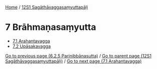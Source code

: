 
[Home](/) / [12S1 Sagāthāvaggasaṃyuttapāḷi](../12S1.md)

# 7 Brāhmaṇasaṃyutta

* [7.1 Arahantavagga](7/7.1.md)
* [7.2 Upāsakavagga](7/7.2.md)

[Go to previous page (6.2.5 Parinibbānasutta)](6/6.2/6.2.5.md) / [Go to parent page (12S1 Sagāthāvaggasaṃyuttapāḷi)](0.md) / [Go to next page (7.1 Arahantavagga)](7/7.1.md)


